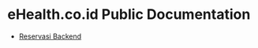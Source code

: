 # eHealth.co.id Public Documentation

- [Reservasi Backend](https://github.com/ehealth-co-id/docs/blob/master/reservasi-backend.md)
